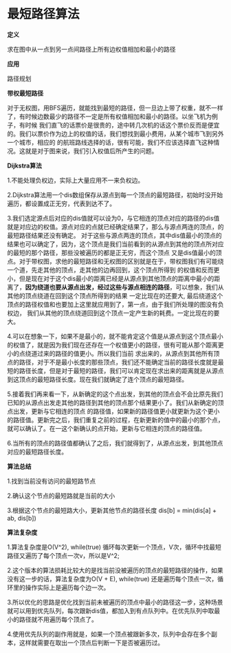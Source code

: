 # 最短路径算法

**定义**

求在图中从一点到另一点间路径上所有边权值相加和最小的路径

**应用**

路径规划

**带权最短路径**

对于无权图，用BFS遍历，就能找到最短的路径，但一旦边上带了权重，就不一样了，有时候边数最少的路径不一定是所有权值相加和最小的路径。以坐飞机为例子，有时候
我们直飞的话票价是很贵的，途中转几次机的话这个票价反而是便宜的。我们以票价作为边上的权值的话，我们想找到最小费用，从某个城市飞到另外一个城市，相应的
的航班路线选择的话，很有可能，我们不应该选择直飞这种情况。这就是对于图来说，我们引入权值后所产生的问题。 

**Dijkstra算法**

1.不能处理负权边，实际上大量应用不一来负权边。

2.Dijkstra算法用一个dis数组保存从源点到每一个顶点的最短路径，初始时没开始遍历，都设置成正无穷，代表到达不了。

3.我们选定源点后对应的dis值就可以设为0，与它相连的顶点对应的路径的dis值就是对应边的权值。源点对应的点就已经确定结果了，那么与源点两连的顶点，的最短路径结果还没有确定。
对于这些与源点两连的顶点，其中dis值最小的顶点的结果也可以确定了，因为，这个顶点是我们当前看到的从源点到其他的顶点所对应的最短的那个路径，那些没被遍历的都是正无穷，而这个顶点
又是dis值最小的顶点。对于带权图，求他的最短路径和无权图的区别就是在于，带权图我们有可能绕一个道，先走其他的顶点，走其他的边再回到，这个顶点所得到
的权值和反而更小，但是现在对于这个dis最小的距离已经是从源点到其他顶点的距离中最小的距离了，**因为绕道也要从源点出发，经过这些与源点相连的路径**，可以想象，我们从其他的顶点绕道在回到这个顶点所得到的结果
一定比现在的还要大,  最后绕道这个顶点的路径权值和也要加上这里就应用到了，第一点，由于我们所处理的图没有负权边， 我们从其他的顶点绕道回到这个顶点一定产生新的耗费。一定比现在的要大。

4.可以在想象一下，如果不是最小的，就不能肯定这个值是从源点到这个顶点最小的权值了，就是因为我们现在还存在一个权值更小的路径，很有可能从那个距离更小的点绕道过来的路径的值更小。所以我们当前
求出来的，从源点到其他所有顶点的路径，对于不是最小长度的那些顶点，我们还不能确定当前的路径长度就是最短的路径长度，但是对于最短的路径，我们可以肯定现在求出来的距离就是从源点
到这顶点的最短路径长度。现在我们就确定了连个顶点的最短路径。

5.接着我们再来看一下，从新确定的这个点出发，到其他的顶点会不会比原先我们已知的从源点出发走其他的路径到其他的顶点那个结果更小了。我们从新确定的顶点出发，更新与它相连的顶点
的路径值，如果新的路径值更小就更新为这个更小的路径值。更新完之后，我们重复之前的过程，在新更新的值中的最小的那个点，就可以确认了。在一这个新确认的点开始，更新与它相连的顶点的路径值。

6.当所有的顶点的路径值都确认了之后，我们就得到了，从源点出发，到其他顶点对应的最短路径长度。

**算法总结**

1.找到当前没有访问的最短路节点
 
2.确认这个节点的最短路就是当前的大小

3.根据这个节点的最短路大小，更新其他节点的路径长度 dis[b] = min(dis[a] + ab, dis[b])

**算法复杂度**

1.算法复杂度是O(V^2), while(true) 循环每次更新一个顶点，V次，循环中找最短路径又遍历了每个顶点一次v，所以是V^2;

2.这个版本的算法损耗比较大的是找当前没被遍历的顶点的最短路径的操作，如果没有这一步的话，算法复杂度为O(V + E), while(true) 还是遍历每个顶点一次，循环里的操作实际上是遍历每个边一次。

3.所以优化的思路是优化找到当前未被遍历的顶点中最小的路径这一步，这种场景就可以用到优先队列，每次跟新dis值，都加入到有点队列中。在优先队列中取最小的路径就不用遍历每个顶点了。

4.使用优先队列的副作用就是，如果一个顶点被跟新多次，队列中会存在多个副本，这样就需要在取出一个顶点后判断一下是否被遍历过。


